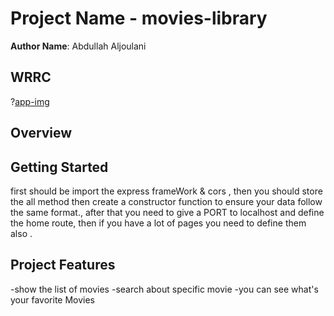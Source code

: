 # Project Name - movies-library

**Author Name**: Abdullah Aljoulani

## WRRC

?[app-img](./Untitled.jpg)

## Overview

## Getting Started

first should be import the express frameWork & cors , then you should store the all method then create a constructor function  to ensure your data follow the same format., after that you need to give a PORT to localhost and define the home route, then if you have a lot of pages you need to define them also .

## Project Features

-show the list of movies -search about specific movie -you can see what's your favorite Movies
